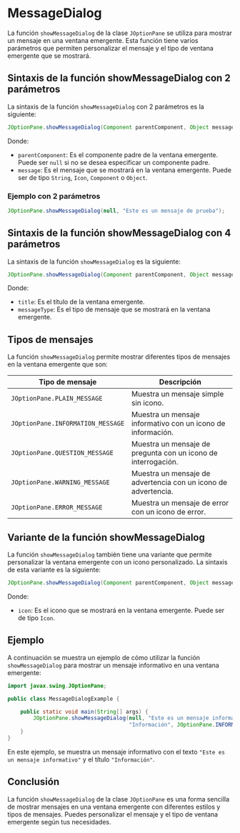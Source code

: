 # MessageDialog

La función `showMessageDialog` de la clase `JOptionPane` se utiliza para mostrar un mensaje en una ventana emergente.
Esta función tiene varios parámetros que permiten personalizar el mensaje y el tipo de ventana emergente que se
mostrará.

## Sintaxis de la función showMessageDialog con 2 parámetros

La sintaxis de la función `showMessageDialog` con 2 parámetros es la siguiente:

```java
JOptionPane.showMessageDialog(Component parentComponent, Object message);
```

Donde:

- `parentComponent`: Es el componente padre de la ventana emergente. Puede ser `null` si no se desea especificar un
  componente padre.
- `message`: Es el mensaje que se mostrará en la ventana emergente. Puede ser de tipo `String`, `Icon`, `Component` o
  `Object`.

### Ejemplo con 2 parámetros

```java
JOptionPane.showMessageDialog(null, "Este es un mensaje de prueba");
```

## Sintaxis de la función showMessageDialog con 4 parámetros

La sintaxis de la función `showMessageDialog` es la siguiente:

```java
JOptionPane.showMessageDialog(Component parentComponent, Object message, String title, int messageType);
```

Donde:

- `title`: Es el título de la ventana emergente.
- `messageType`: Es el tipo de mensaje que se mostrará en la ventana emergente.

## Tipos de mensajes

La función `showMessageDialog` permite mostrar diferentes tipos de mensajes en la ventana emergente que son:

| Tipo de mensaje                   | Descripción                                                    | 
|-----------------------------------|----------------------------------------------------------------|
| `JOptionPane.PLAIN_MESSAGE`       | Muestra un mensaje simple sin icono.                           |
| `JOptionPane.INFORMATION_MESSAGE` | Muestra un mensaje informativo con un icono de información.    |
| `JOptionPane.QUESTION_MESSAGE`    | Muestra un mensaje de pregunta con un icono de interrogación.  |
| `JOptionPane.WARNING_MESSAGE`     | Muestra un mensaje de advertencia con un icono de advertencia. |
| `JOptionPane.ERROR_MESSAGE`       | Muestra un mensaje de error con un icono de error.             |

## Variante de la función showMessageDialog

La función `showMessageDialog` también tiene una variante que permite personalizar la ventana emergente con un icono
personalizado. La sintaxis de esta variante es la siguiente:

```java
JOptionPane.showMessageDialog(Component parentComponent, Object message, String title, int messageType, Icon icon);
```

Donde:

- `icon`: Es el icono que se mostrará en la ventana emergente. Puede ser de tipo `Icon`.

## Ejemplo

A continuación se muestra un ejemplo de cómo utilizar la función `showMessageDialog` para mostrar un mensaje informativo
en una ventana emergente:

```java
import javax.swing.JOptionPane;

public class MessageDialogExample {

    public static void main(String[] args) {
        JOptionPane.showMessageDialog(null, "Este es un mensaje informativo", 
                                      "Información", JOptionPane.INFORMATION_MESSAGE);
    }
}
```

En este ejemplo, se muestra un mensaje informativo con el texto `"Este es un mensaje informativo"` y el título
`"Información"`.

## Conclusión

La función `showMessageDialog` de la clase `JOptionPane` es una forma sencilla de mostrar mensajes en una ventana
emergente con diferentes estilos y tipos de mensajes. Puedes personalizar el mensaje y el tipo de ventana emergente
según tus necesidades.